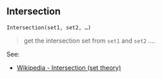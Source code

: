 ## Intersection

``` 
Intersection(set1, set2, …)
``` 

> get the intersection set from `set1` and `set2` ….

See:  
* [Wikipedia - Intersection (set theory)](http://en.wikipedia.org/wiki/Intersection_(set_theory)) 